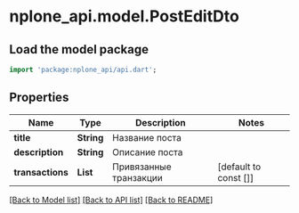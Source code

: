 # nplone_api.model.PostEditDto

## Load the model package
```dart
import 'package:nplone_api/api.dart';
```

## Properties
Name | Type | Description | Notes
------------ | ------------- | ------------- | -------------
**title** | **String** | Название поста | 
**description** | **String** | Описание поста | 
**transactions** | **List<String>** | Привязанные транзакции | [default to const []]

[[Back to Model list]](../README.md#documentation-for-models) [[Back to API list]](../README.md#documentation-for-api-endpoints) [[Back to README]](../README.md)


